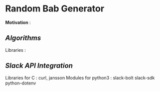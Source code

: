 # Random Bab Generator

**Motivation** :

## _Algorithms_

Libraries :

## _Slack API Integration_

Libraries for C : curl, jansson
Modules for python3 : slack-bolt slack-sdk python-dotenv
